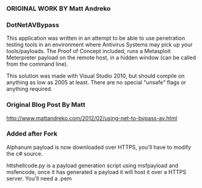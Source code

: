 ### ORIGINAL WORK BY Matt Andreko ####
### DotNetAVBypass
This application was written in an attempt to be able to use penetration testing tools in an environment where Antivirus Systems may pick up your tools/payloads.  The Proof of Concept included, runs a Metasploit Meterpreter payload on the remote host, in a hidden window (can be called from the command line).

This solution was made with Visual Studio 2010, but should compile on anything as low as 2005 at least.  There are no special "unsafe" flags or anything required.  

### Original Blog Post By Matt
http://www.mattandreko.com/2012/02/using-net-to-bypass-av.html

### Added after Fork ####
Alphanum payload is now downloaded over HTTPS, you'll have to modify the c# source.

httshellcode.py is a payload generation script using msfpayload and msfencode, once it has generated a payload it will host it over a HTTPS server. You'll need a .pem